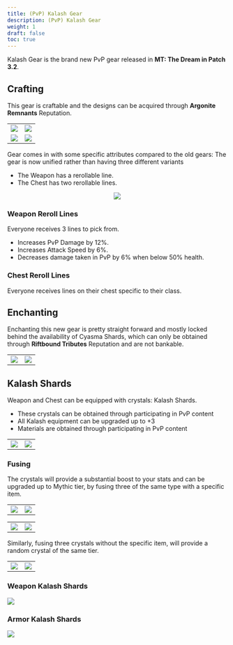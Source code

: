 ```yaml
---
title: (PvP) Kalash Gear
description: (PvP) Kalash Gear
weight: 1
draft: false
toc: true
---
```


Kalash Gear is the brand new PvP gear released in **MT: The Dream in Patch 3.2**.

## Crafting

This gear is craftable and the designs can be acquired through **Argonite Remnants** Reputation.

<center>
<table>
   <tbody>
      <tr>
         <td><img src="https://lh7-us.googleusercontent.com/docsz/AD_4nXfA0D16Ewx_xHfNlLpzGiPI4zG5Dq7kQLCI94uD_aVmQ3VMr_Sx7by6DIIEVOsTSMlMnEdN521mrR7_fLODpkygPuK3mTgQnx8iZfYxqf0lwomCd3Bxr-PuJhsWP4T5kTDTYtQ2zpRSa9rakjVfBW1EvIVS?key=ijaPTm-zwLvmHPh-JukRew)![](https://lh7-us.googleusercontent.com/docsz/AD_4nXclG69Yaa7-w8_HbMYOOc4hPZDJ045mCm0vqTHhovUqOm9NoL9OqNc8AU7aihg_ogkgAJxowGmELalElkBYwwTKZaZ6Ew7CY_Q_fy7NJAFnbQ5u9R926r1cPCs6rwglRfFUL1kR_bHd9MESPoc5R5dAclM1?key=ijaPTm-zwLvmHPh-JukRew"></td>
         <td><img src="https://lh7-us.googleusercontent.com/docsz/AD_4nXclG69Yaa7-w8_HbMYOOc4hPZDJ045mCm0vqTHhovUqOm9NoL9OqNc8AU7aihg_ogkgAJxowGmELalElkBYwwTKZaZ6Ew7CY_Q_fy7NJAFnbQ5u9R926r1cPCs6rwglRfFUL1kR_bHd9MESPoc5R5dAclM1?key=ijaPTm-zwLvmHPh-JukRew"></td>
      </tr>
      <tr>
         <td><img src="https://lh7-us.googleusercontent.com/docsz/AD_4nXcIFoMQV7nX1JueTkZ-o-m1Px-j95GdEYNahpfz8Jtg67Wo3odg4UYIXuvtAAZjq0Wf-SsXmyXHJeFfuj3n03WhqNF7BCaM_mDGNoEmvv4LgxTHqvqDZF2JXcLgJrjEfYKGka3gJQ7QLDhh9g7XpAkUv94?key=ijaPTm-zwLvmHPh-JukRew"></td>
         <td><img src="https://lh7-us.googleusercontent.com/docsz/AD_4nXetCrLxKgDXxlGbBRRqPSUnXyY-6zXx7pibcyjvNWhGRtwglqQ8kuEh3GNtQ_Fb7mEb7QmBDJRfqL-bw2Z_bujtEAAR1WtsnN0kKHS2yQZx8tNKTHClWdrSRHZuNLiXUFm5B5ufTa3U250sU4nTCceHtdB0?key=ijaPTm-zwLvmHPh-JukRew"></td>
      </tr>
   </tbody>
</table>
</center>

Gear comes in with some specific attributes compared to the old gears:
The gear is now unified rather than having three different variants
- The Weapon has a rerollable line.
- The Chest has two rerollable lines.

<center>

![](https://lh7-us.googleusercontent.com/docsz/AD_4nXdKfPbq76FYlY-P7OCJmibOAhFfwTKcY94sZDS-pL8uy7j8LIcrRClTF7zReOLc3HpwCJE8HUVEoi2eyWayP6mo2_I_lmQ2fZloTGVTAJTr0Cuw9PNKp_I5cHNijgoC89NKEtjBvLTVO6XyNcymJh3_wf0?key=ijaPTm-zwLvmHPh-JukRew)

</center>

### Weapon Reroll Lines

Everyone receives 3 lines to pick from.
- Increases PvP Damage by 12%.
- Increases Attack Speed by 6%.
- Decreases damage taken in PvP by 6% when below 50% health.

### Chest Reroll Lines

Everyone receives lines on their chest specific to their class.

## Enchanting

Enchanting this new gear is pretty straight forward and mostly locked behind the availability of Cyasma Shards, which can only be obtained through **Riftbound Tributes** Reputation and are not bankable.

<center>
<table>
   <tbody>
      <tr>
         <td><img src="https://lh7-us.googleusercontent.com/docsz/AD_4nXfbkVS6VpgFbRiRwjoUMkEmSaln5X6fy0fF7G77Db-8cj229j8BN-hhVzBuk1kcO9O86zVPV4l6zVHuAmLtXm-H53hefgQfKsMS0NsetuWSXcYzpvw37NoNkMnMlZVH37AgWdQ4muLb1lhdtuejol3vh_0?key=ijaPTm-zwLvmHPh-JukRew"></td>
         <td><img src="https://lh7-us.googleusercontent.com/docsz/AD_4nXeGAzaqrJ-GT3KOBVvx1N75Uu89jHbHOlCx2RshabbBuScB1XOfeBFgW8BAbSojFOVrkMwd_eEN5GFdXv6509kgzePWBiKQmpLCQ9s1-19rCILcxKug8Xp9-dPDq7BfGzkEy5QhlXDdsLSpkPphcIz1m6d0?key=ijaPTm-zwLvmHPh-JukRew"></td>
      </tr>
   </tbody>
</table>
</center>

## Kalash Shards

Weapon and Chest can be equipped with crystals: Kalash Shards.
- These crystals can be obtained through participating in PvP content
- All Kalash equipment can be upgraded up to +3
- Materials are obtained through participating in PvP content

<center>
<table>
   <tbody>
      <tr>
         <td><img src="https://lh7-us.googleusercontent.com/docsz/AD_4nXc4DLRBSVj2JIwr2kuyVzokDUDWkA_re4NYGFFQovM4kxJe0rxCXbl6JEjwg5o-J_m1yWQOAmdaocs4m2-fI-XF4eE42HM85O92yK7E6_cZlO6VpA20-kEaeSx7R5OD-P8ULqGv6z-pF5wUE6nHAF6GDnu1?key=ijaPTm-zwLvmHPh-JukRew"></td>
         <td><img src="https://lh7-us.googleusercontent.com/docsz/AD_4nXfFSkODRwwY-H4-OzQsY4DoxENCUA3B9-9qOvkns3skTjhIT3NfSlMkhbyCj8i_b6aZMu93WNY57xULGFigPnxbzB8lW__HkMUu2FhX8f3q1Qp80jV9E4XHTvwvolJsY59B7DCcWSc_Ffm9FV5MfOZVRCLp?key=ijaPTm-zwLvmHPh-JukRew"></td>
      </tr>
   </tbody>
</table>
</center>

### Fusing

The crystals will provide a substantial boost to your stats and can be upgraded up to Mythic tier, by fusing three of the same type with a specific item.

<center>
<table>
   <tbody>
      <tr>
         <td><img src="https://lh7-us.googleusercontent.com/docsz/AD_4nXcrZWH4BoD2xJmIv8gmkZTVh0g-B6rQw4IZGWfwgcyJ0gsIDHNvWcTcp_gMgV1gw1xP5bACxrOMBmBv0clltonewB5TNQbxHSfT831oNaxnzplok-GQIqY6BZPRuIj119PeRhPxQWbVHGAxEugRLc2V6v2a?key=ijaPTm-zwLvmHPh-JukRew"></td>
         <td><img src="https://lh7-us.googleusercontent.com/docsz/AD_4nXdC5MvSG5kejW_ZjDbwPGV4-LMOhAorXoPCN4MWAmeloKgFBtyempfS_hLGg7OGZM8YCIazJknQho-gqidOpFdrb2vAmvsgdf5LEhq6FwVoIx0LuxmJi-IcFLCDk-px7c0Pk4BIyjrl6aSBJ838gyl5wH8?key=ijaPTm-zwLvmHPh-JukRew"></td>
      </tr>
   </tbody>
</table>
</center>

<center>
<table>
   <tbody>
      <tr>
         <td><img src="https://lh7-us.googleusercontent.com/docsz/AD_4nXctWx2N5n3wRXuFYQkyZZOZmBz1kTeSTPB4DF0ow79dpwIrmuUchE41pXGzzMX9VMHWbFj6cCwnu5LpNZ9BGWutQl8dmi-G42woTq3vA8EhjFMASPB5NXZtrlZ9NfurVqy7iuGx6xwo7Aie4mdQZtqbnLPw?key=ijaPTm-zwLvmHPh-JukRew"></td>
         <td><img src="https://lh7-us.googleusercontent.com/docsz/AD_4nXdmGi72HSVoMegFcRnUmIYOtk8RcD7MVG4Q4pUEhkOMPSxcJybWZFuOQLlc4xR25Qm3cFPoS6AzBWhatbUxw-SOh1JrG-G7gpycnYfGIsKx17-r3ucmLJzs6kqZdRIEKm8wI3UNgV22H9C93NRHHlxk6io?key=ijaPTm-zwLvmHPh-JukRew"></td>
      </tr>
   </tbody>
</table>
</center>

Similarly, fusing three crystals without the specific item, will provide a random crystal of the same tier.

<center>
<table>
   <tbody>
      <tr>
         <td><img src="https://lh7-us.googleusercontent.com/docsz/AD_4nXdUWPEYrmrti3i583nkW1BjgLDTojlHUfo3b3ev6gC3qG1IA-kAXz78tnN0rE3QWID9vQX962OQRsJH-GiF7YD4HwYCtRmSd6SBjnLw_XDrqDQgooVqxX_ap0VYwCEN8Uo3mInczB0Ilpu3jl2wexPM9iaV?key=ijaPTm-zwLvmHPh-JukRew"></td>
         <td><img src="https://lh7-us.googleusercontent.com/docsz/AD_4nXdqmmtzk1kfMBsPTr057U5HxoMAAuat8Y_zohI1klNAXiwDTf43JEV0Rk2XhY-1V-PgOXpw6MIKoMWYOj_AF1liN00fpVq8bK78U_0K5Ih1f6v91H6-_Q3Sb_SIP3uxVmwESerGF2F9b_iECOYtXvB6Xo5L?key=ijaPTm-zwLvmHPh-JukRew"></td>
      </tr>
   </tbody>
</table>
</center>

### Weapon Kalash Shards

![](https://lh7-us.googleusercontent.com/docsz/AD_4nXe_9372aXeqtCcwAsG3lJheL890m3luHWyfAW4f2xofcBFWz3LSHUx6fbi3hTB7ndo-weYcEdLVJvV26JWPPxWSlLn5DYOA4UmrHSy-l5OCwJBnqcUfh82OR7C3zZvDVKcb-kldx9-KceAJnGimWb3FFtnb?key=ijaPTm-zwLvmHPh-JukRew)

### Armor Kalash Shards

![](https://lh7-us.googleusercontent.com/docsz/AD_4nXd8ZJhZE8YoJ-pQ3DWTBvSE-v2au25enj4adQjUmfL06Co-w170V1LLbSFFtMxesInvbQGFVSjH-spQ7GhQM2yvH91S_DNmBdgryibSZu6q9jJTju1H8JrPGZnT2-nCa_1ZgPqp6Gosy3OMJRgWu8144A6-?key=ijaPTm-zwLvmHPh-JukRew)